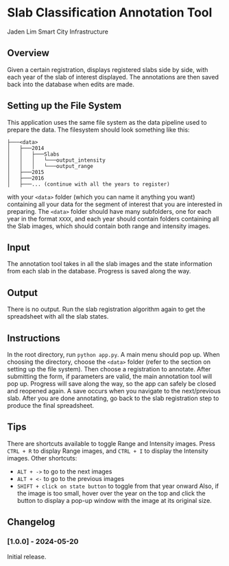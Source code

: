 # Slab Classification Annotation Tool
Jaden Lim 
Smart City Infrastructure

## Overview
Given a certain registration, displays registered slabs side by side, with each year of the slab of interest displayed. The annotations are then saved back into the database when edits are made.

## Setting up the File System
This application uses the same file system as the data pipeline used to prepare the data. The filesystem should look something like this:
```
├───<data>
│   ├───2014
│   │   ├───Slabs
│   │   │   └───output_intensity
│   │   │   └───output_range
│   ├───2015
│   ├───2016
│   ├───... (continue with all the years to register)
```
with your `<data>` folder (which you can name it anything you want) containing all your data for the segment of interest that you are interested in preparing. The `<data>` folder should have many subfolders, one for each year in the format `XXXX`, and each year should contain folders containing all the Slab images, which should contain both range and intensity images.

## Input
The annotation tool takes in all the slab images and the state information from each slab in the database. Progress is saved along the way.

## Output
There is no output. Run the slab registration algorithm again to get the spreadsheet with all the slab states.

## Instructions
In the root directory, run `python app.py`. A main menu should pop up. When choosing the directory, choose the `<data>` folder (refer to the section on setting up the file system). Then choose a registration to annotate. After submitting the form, if parameters are valid, the main annotation tool will pop up. Progress will save along the way, so the app can safely be closed and reopened again. A save occurs when you navigate to the next/previous slab. After you are done annotating, go back to the slab registration step to produce the final spreadsheet. 
## Tips 
There are shortcuts available to toggle Range and Intensity images. Press `CTRL + R` to display Range images, and `CTRL + I` to display the Intensity images. Other shortcuts: 
* `ALT + ->` to go to the next images
* `ALT + <-` to go to the previous images 
* `SHIFT + click on state button` to toggle from that year onward 
Also, if the image is too small, hover over the year on the top and click the button to display a pop-up window with the image at its original size. 
## Changelog 
### [1.0.0] - 2024-05-20
Initial release.
